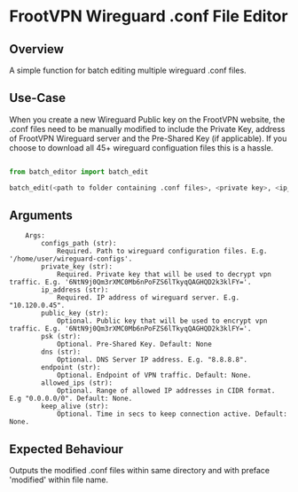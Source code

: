 # FrootVPN Wireguard .conf File Editor


## Overview

A simple function for batch editing multiple wireguard .conf files.

## Use-Case
When you create a new Wireguard Public key on the FrootVPN website, the .conf files need to be manually modified to include the Private Key, address of FrootVPN Wireguard server and the Pre-Shared Key (if applicable). If you choose to download all 45+ wireguard configuation files this is a hassle.




```python

from batch_editor import batch_edit

batch_edit(<path to folder containing .conf files>, <private key>, <ip_address>)

```

## Arguments

```
	Args:
		configs_path (str):
			Required. Path to wireguard configuration files. E.g. '/home/user/wireguard-configs'.
		private_key (str):
			Required. Private key that will be used to decrypt vpn traffic. E.g. '6NtN9j0Qm3rXMC0Mb6nPoFZS6lTkyqQAGHQD2k3klFY='.
		ip_address (str):
			Required. IP address of wireguard server. E.g. "10.120.0.45".
		public_key (str):
			Optional. Public key that will be used to encrypt vpn traffic. E.g. '6NtN9j0Qm3rXMC0Mb6nPoFZS6lTkyqQAGHQD2k3klFY='.
		psk (str):
			Optional. Pre-Shared Key. Default: None
		dns (str):
			Optional. DNS Server IP address. E.g. "8.8.8.8".
        endpoint (str):
			Optional. Endpoint of VPN traffic. Default: None.
        allowed_ips (str):
			Optional. Range of allowed IP addresses in CIDR format. E.g "0.0.0.0/0". Default: None.
        keep_alive (str):
			Optional. Time in secs to keep connection active. Default: None.
```

## Expected Behaviour
Outputs the modified .conf files within same directory and with preface 'modified' within file name.

